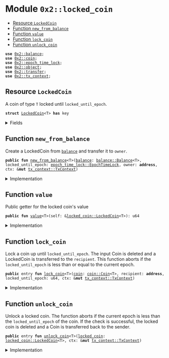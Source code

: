
<a name="0x2_locked_coin"></a>

# Module `0x2::locked_coin`



-  [Resource `LockedCoin`](#0x2_locked_coin_LockedCoin)
-  [Function `new_from_balance`](#0x2_locked_coin_new_from_balance)
-  [Function `value`](#0x2_locked_coin_value)
-  [Function `lock_coin`](#0x2_locked_coin_lock_coin)
-  [Function `unlock_coin`](#0x2_locked_coin_unlock_coin)


<pre><code><b>use</b> <a href="balance.md#0x2_balance">0x2::balance</a>;
<b>use</b> <a href="coin.md#0x2_coin">0x2::coin</a>;
<b>use</b> <a href="epoch_time_lock.md#0x2_epoch_time_lock">0x2::epoch_time_lock</a>;
<b>use</b> <a href="object.md#0x2_object">0x2::object</a>;
<b>use</b> <a href="transfer.md#0x2_transfer">0x2::transfer</a>;
<b>use</b> <a href="tx_context.md#0x2_tx_context">0x2::tx_context</a>;
</code></pre>



<a name="0x2_locked_coin_LockedCoin"></a>

## Resource `LockedCoin`

A coin of type <code>T</code> locked until <code>locked_until_epoch</code>.


<pre><code><b>struct</b> <a href="locked_coin.md#0x2_locked_coin_LockedCoin">LockedCoin</a>&lt;T&gt; <b>has</b> key
</code></pre>



<details>
<summary>Fields</summary>


<dl>
<dt>
<code>id: <a href="object.md#0x2_object_UID">object::UID</a></code>
</dt>
<dd>

</dd>
<dt>
<code><a href="balance.md#0x2_balance">balance</a>: <a href="balance.md#0x2_balance_Balance">balance::Balance</a>&lt;T&gt;</code>
</dt>
<dd>

</dd>
<dt>
<code>locked_until_epoch: <a href="epoch_time_lock.md#0x2_epoch_time_lock_EpochTimeLock">epoch_time_lock::EpochTimeLock</a></code>
</dt>
<dd>

</dd>
</dl>


</details>

<a name="0x2_locked_coin_new_from_balance"></a>

## Function `new_from_balance`

Create a LockedCoin from <code><a href="balance.md#0x2_balance">balance</a></code> and transfer it to <code>owner</code>.


<pre><code><b>public</b> <b>fun</b> <a href="locked_coin.md#0x2_locked_coin_new_from_balance">new_from_balance</a>&lt;T&gt;(<a href="balance.md#0x2_balance">balance</a>: <a href="balance.md#0x2_balance_Balance">balance::Balance</a>&lt;T&gt;, locked_until_epoch: <a href="epoch_time_lock.md#0x2_epoch_time_lock_EpochTimeLock">epoch_time_lock::EpochTimeLock</a>, owner: <b>address</b>, ctx: &<b>mut</b> <a href="tx_context.md#0x2_tx_context_TxContext">tx_context::TxContext</a>)
</code></pre>



<details>
<summary>Implementation</summary>


<pre><code><b>public</b> <b>fun</b> <a href="locked_coin.md#0x2_locked_coin_new_from_balance">new_from_balance</a>&lt;T&gt;(<a href="balance.md#0x2_balance">balance</a>: Balance&lt;T&gt;, locked_until_epoch: EpochTimeLock, owner: <b>address</b>, ctx: &<b>mut</b> TxContext) {
    <b>let</b> <a href="locked_coin.md#0x2_locked_coin">locked_coin</a> = <a href="locked_coin.md#0x2_locked_coin_LockedCoin">LockedCoin</a> {
        id: <a href="object.md#0x2_object_new">object::new</a>(ctx),
        <a href="balance.md#0x2_balance">balance</a>,
        locked_until_epoch
    };
    <a href="transfer.md#0x2_transfer_transfer">transfer::transfer</a>(<a href="locked_coin.md#0x2_locked_coin">locked_coin</a>, owner);
}
</code></pre>



</details>

<a name="0x2_locked_coin_value"></a>

## Function `value`

Public getter for the locked coin's value


<pre><code><b>public</b> <b>fun</b> <a href="locked_coin.md#0x2_locked_coin_value">value</a>&lt;T&gt;(self: &<a href="locked_coin.md#0x2_locked_coin_LockedCoin">locked_coin::LockedCoin</a>&lt;T&gt;): u64
</code></pre>



<details>
<summary>Implementation</summary>


<pre><code><b>public</b> <b>fun</b> <a href="locked_coin.md#0x2_locked_coin_value">value</a>&lt;T&gt;(self: &<a href="locked_coin.md#0x2_locked_coin_LockedCoin">LockedCoin</a>&lt;T&gt;): u64 {
    <a href="balance.md#0x2_balance_value">balance::value</a>(&self.<a href="balance.md#0x2_balance">balance</a>)
}
</code></pre>



</details>

<a name="0x2_locked_coin_lock_coin"></a>

## Function `lock_coin`

Lock a coin up until <code>locked_until_epoch</code>. The input Coin<T> is deleted and a LockedCoin<T>
is transferred to the <code>recipient</code>. This function aborts if the <code>locked_until_epoch</code> is less than
or equal to the current epoch.


<pre><code><b>public</b> entry <b>fun</b> <a href="locked_coin.md#0x2_locked_coin_lock_coin">lock_coin</a>&lt;T&gt;(<a href="coin.md#0x2_coin">coin</a>: <a href="coin.md#0x2_coin_Coin">coin::Coin</a>&lt;T&gt;, recipient: <b>address</b>, locked_until_epoch: u64, ctx: &<b>mut</b> <a href="tx_context.md#0x2_tx_context_TxContext">tx_context::TxContext</a>)
</code></pre>



<details>
<summary>Implementation</summary>


<pre><code><b>public</b> entry <b>fun</b> <a href="locked_coin.md#0x2_locked_coin_lock_coin">lock_coin</a>&lt;T&gt;(
    <a href="coin.md#0x2_coin">coin</a>: Coin&lt;T&gt;, recipient: <b>address</b>, locked_until_epoch: u64, ctx: &<b>mut</b> TxContext
) {
    <b>let</b> <a href="balance.md#0x2_balance">balance</a> = <a href="coin.md#0x2_coin_into_balance">coin::into_balance</a>(<a href="coin.md#0x2_coin">coin</a>);
    <a href="locked_coin.md#0x2_locked_coin_new_from_balance">new_from_balance</a>(<a href="balance.md#0x2_balance">balance</a>, <a href="epoch_time_lock.md#0x2_epoch_time_lock_new">epoch_time_lock::new</a>(locked_until_epoch, ctx), recipient, ctx);
}
</code></pre>



</details>

<a name="0x2_locked_coin_unlock_coin"></a>

## Function `unlock_coin`

Unlock a locked coin. The function aborts if the current epoch is less than the <code>locked_until_epoch</code>
of the coin. If the check is successful, the locked coin is deleted and a Coin<T> is transferred back
to the sender.


<pre><code><b>public</b> entry <b>fun</b> <a href="locked_coin.md#0x2_locked_coin_unlock_coin">unlock_coin</a>&lt;T&gt;(<a href="locked_coin.md#0x2_locked_coin">locked_coin</a>: <a href="locked_coin.md#0x2_locked_coin_LockedCoin">locked_coin::LockedCoin</a>&lt;T&gt;, ctx: &<b>mut</b> <a href="tx_context.md#0x2_tx_context_TxContext">tx_context::TxContext</a>)
</code></pre>



<details>
<summary>Implementation</summary>


<pre><code><b>public</b> entry <b>fun</b> <a href="locked_coin.md#0x2_locked_coin_unlock_coin">unlock_coin</a>&lt;T&gt;(<a href="locked_coin.md#0x2_locked_coin">locked_coin</a>: <a href="locked_coin.md#0x2_locked_coin_LockedCoin">LockedCoin</a>&lt;T&gt;, ctx: &<b>mut</b> TxContext) {
    <b>let</b> <a href="locked_coin.md#0x2_locked_coin_LockedCoin">LockedCoin</a> { id, <a href="balance.md#0x2_balance">balance</a>, locked_until_epoch } = <a href="locked_coin.md#0x2_locked_coin">locked_coin</a>;
    <a href="object.md#0x2_object_delete">object::delete</a>(id);
    <a href="epoch_time_lock.md#0x2_epoch_time_lock_destroy">epoch_time_lock::destroy</a>(locked_until_epoch, ctx);
    <b>let</b> <a href="coin.md#0x2_coin">coin</a> = <a href="coin.md#0x2_coin_from_balance">coin::from_balance</a>(<a href="balance.md#0x2_balance">balance</a>, ctx);
    <a href="transfer.md#0x2_transfer_public_transfer">transfer::public_transfer</a>(<a href="coin.md#0x2_coin">coin</a>, <a href="tx_context.md#0x2_tx_context_sender">tx_context::sender</a>(ctx));
}
</code></pre>



</details>
